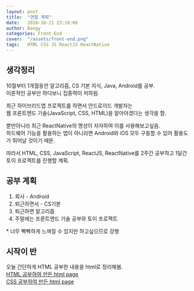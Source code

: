 ```yaml
---
layout: post
title:  "연말 계획"
date:   2018-10-21 23:10:00
author: Dongy
categories: Front-End
cover:  "/assets/front-end.png"
tags:	HTML CSS JS ReactJS ReactNative
---
```


## 생각정리
10월부터 1개월동안 알고리즘, CS 기본 지식, Java, Android를 공부.<br>
이론적인 공부만 하다보니 집중력이 저하됨.<br>

최근 하이브리드앱 프로젝트를 하면서 안드로이드 개발자는<br>
웹 프론트엔드 기술(JavaScript, CSS, HTML)을 알아야겠다는 생각을 함.<br>

뿐만아니라 최근 ReactNative의 명성이 자자하여 이를 사용해보고싶음.<br>
하드웨어 기능을 활용하는 앱이 아니라면 Android와 iOS 모두 구동할 수 있어 활용도가 뛰어날 것이기 때문.<br>

따라서 HTML, CSS, JavaScript, ReactJS, ReactNative를 2주간 공부하고 1달간 토이 프로젝트를 진행할 계획.<br>

## 공부 계획
<ol>
<li> 회사 - Android </li>
<li> 퇴근하면서 - CS기본 </li>
<li> 퇴근하면 알고리즘 </li>
<li> 주말에는 프론트엔드 기술 공부와 토이 프로젝트 </li>
</ol>
* 너무 빡빡하게 느껴질 수 있지만 하고싶으므로 강행
<br>

## 시작이 반
오늘 간단하게 HTML 공부한 내용을 html로 정리해봄.<br>
[HTML 공부하여 만든 html page][html] <br>
[CSS 공부하여 만든 html page][css] <br>


[html]: https://dongyyy.github.io/html.html

[css]: https://dongyyy.github.io/css.html

